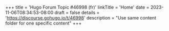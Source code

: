 +++
title = 'Hugo Forum Topic #46998 (fr)'
linkTitle = 'Home'
date = 2023-11-06T08:34:53-08:00
draft = false
details = 'https://discourse.gohugo.io/t/46998'
description = "Use same content folder for one specific content"
+++
